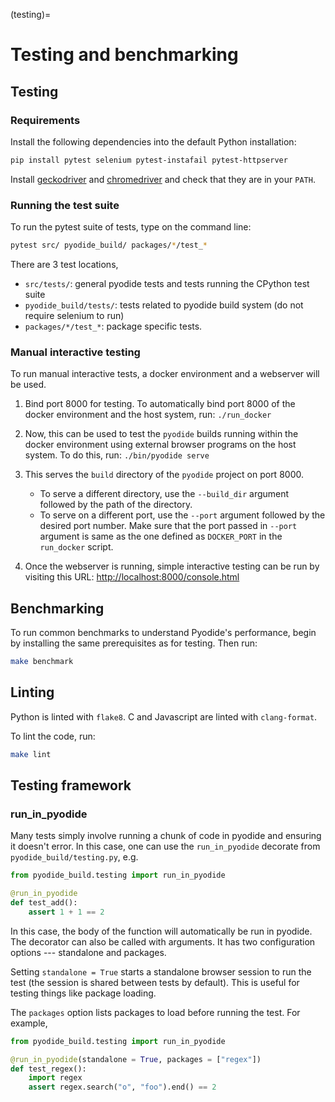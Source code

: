 (testing)=
# Testing and benchmarking

## Testing

### Requirements

Install the following dependencies into the default Python installation:

```bash
pip install pytest selenium pytest-instafail pytest-httpserver
```

Install [geckodriver](https://github.com/mozilla/geckodriver/releases) and
[chromedriver](https://sites.google.com/a/chromium.org/chromedriver/downloads)
and check that they are in your `PATH`.

### Running the test suite

To run the pytest suite of tests, type on the command line:

```bash
pytest src/ pyodide_build/ packages/*/test_*
```

There are 3 test locations,
- `src/tests/`: general pyodide tests and tests running the CPython test suite
- `pyodide_build/tests/`: tests related to pyodide build system (do not require selenium to run)
- `packages/*/test_*`: package specific tests.

### Manual interactive testing

To run manual interactive tests, a docker environment and a webserver will be
used.

1. Bind port 8000 for testing. To automatically bind port 8000 of the docker
environment and the host system, run: `./run_docker`

2. Now, this can be used to test the `pyodide` builds running within the
docker environment using external browser programs on the host system. To do
this, run: `./bin/pyodide serve`

3. This serves the ``build`` directory of the ``pyodide`` project on port 8000.
    * To serve a different directory, use the ``--build_dir`` argument followed
      by the path of the directory.
    * To serve on a different port, use the ``--port`` argument followed by the
      desired port number. Make sure that the port passed in ``--port`` argument
      is same as the one defined as ``DOCKER_PORT`` in the ``run_docker`` script.


4. Once the webserver is running, simple interactive testing can be run by
   visiting this URL:
   [http://localhost:8000/console.html](http://localhost:8000/console.html)

## Benchmarking

To run common benchmarks to understand Pyodide's performance, begin by
installing the same prerequisites as for testing. Then run:

```bash
make benchmark
```

## Linting

Python is linted with `flake8`.  C and Javascript are linted with
`clang-format`.

To lint the code, run:

```bash
make lint
```

## Testing framework

### run_in_pyodide
Many tests simply involve running a chunk of code in pyodide and ensuring it
doesn't error. In this case, one can use the `run_in_pyodide` decorate from
`pyodide_build/testing.py`, e.g.

```python
from pyodide_build.testing import run_in_pyodide

@run_in_pyodide
def test_add():
    assert 1 + 1 == 2
```
In this case, the body of the function will automatically be run in pyodide.
The decorator can also be called with arguments. It has two configuration
options --- standalone and packages.

Setting `standalone = True` starts a standalone browser session to run the test
(the session is shared between tests by default). This is useful for testing
things like package loading.

The `packages` option lists packages to load before running the test. For
example,
```python
from pyodide_build.testing import run_in_pyodide

@run_in_pyodide(standalone = True, packages = ["regex"])
def test_regex():
    import regex
    assert regex.search("o", "foo").end() == 2
```
